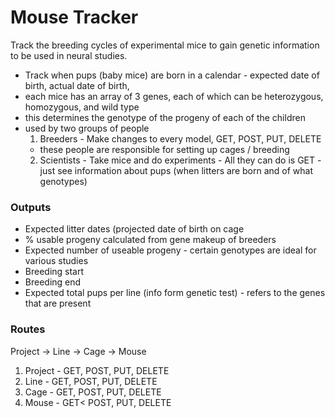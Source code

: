 # Mouse Tracker
Track the breeding cycles of experimental mice to gain genetic information to be used in neural studies.
 -  Track when pups (baby mice) are born in a calendar - expected date of birth, actual date of birth,
 - each mice has an array of 3 genes, each of which can be heterozygous, homozygous, and wild type
 - this determines the genotype of the progeny of each of the children
 - used by two groups of people
    1. Breeders - Make changes to every model, GET, POST, PUT, DELETE
    - these people are responsible for setting up cages / breeding
    2. Scientists - Take mice and do experiments - All they can do is GET - just see information about pups (when litters are born and of what genotypes)

 ### Outputs
- Expected litter dates (projected date of birth on cage
- % usable progeny calculated from gene makeup of breeders
- Expected number of useable progeny - certain genotypes are ideal for various studies
- Breeding start
- Breeding end
- Expected total pups per line (info form genetic test) - refers to the genes that are present

### Routes
Project -> Line -> Cage -> Mouse
1. Project - GET, POST, PUT, DELETE
2. Line - GET, POST, PUT, DELETE
3. Cage - GET, POST, PUT, DELETE
4. Mouse - GET< POST, PUT, DELETE
